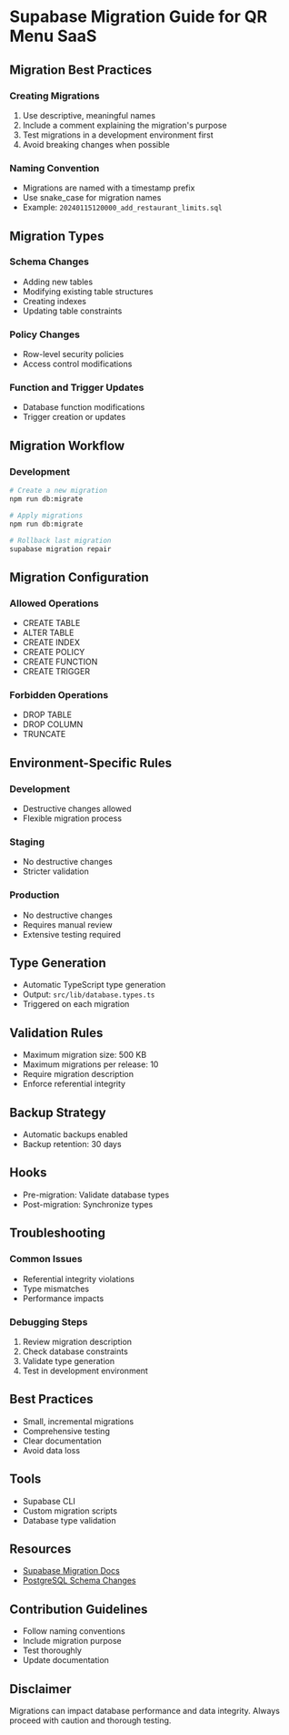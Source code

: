 # Supabase Migration Guide for QR Menu SaaS

## Migration Best Practices

### Creating Migrations
1. Use descriptive, meaningful names
2. Include a comment explaining the migration's purpose
3. Test migrations in a development environment first
4. Avoid breaking changes when possible

### Naming Convention
- Migrations are named with a timestamp prefix
- Use snake_case for migration names
- Example: `20240115120000_add_restaurant_limits.sql`

## Migration Types

### Schema Changes
- Adding new tables
- Modifying existing table structures
- Creating indexes
- Updating table constraints

### Policy Changes
- Row-level security policies
- Access control modifications

### Function and Trigger Updates
- Database function modifications
- Trigger creation or updates

## Migration Workflow

### Development
```bash
# Create a new migration
npm run db:migrate

# Apply migrations
npm run db:migrate

# Rollback last migration
supabase migration repair
```

## Migration Configuration

### Allowed Operations
- CREATE TABLE
- ALTER TABLE
- CREATE INDEX
- CREATE POLICY
- CREATE FUNCTION
- CREATE TRIGGER

### Forbidden Operations
- DROP TABLE
- DROP COLUMN
- TRUNCATE

## Environment-Specific Rules

### Development
- Destructive changes allowed
- Flexible migration process

### Staging
- No destructive changes
- Stricter validation

### Production
- No destructive changes
- Requires manual review
- Extensive testing required

## Type Generation
- Automatic TypeScript type generation
- Output: `src/lib/database.types.ts`
- Triggered on each migration

## Validation Rules
- Maximum migration size: 500 KB
- Maximum migrations per release: 10
- Require migration description
- Enforce referential integrity

## Backup Strategy
- Automatic backups enabled
- Backup retention: 30 days

## Hooks
- Pre-migration: Validate database types
- Post-migration: Synchronize types

## Troubleshooting

### Common Issues
- Referential integrity violations
- Type mismatches
- Performance impacts

### Debugging Steps
1. Review migration description
2. Check database constraints
3. Validate type generation
4. Test in development environment

## Best Practices
- Small, incremental migrations
- Comprehensive testing
- Clear documentation
- Avoid data loss

## Tools
- Supabase CLI
- Custom migration scripts
- Database type validation

## Resources
- [Supabase Migration Docs](https://supabase.com/docs/guides/database/migrations)
- [PostgreSQL Schema Changes](https://www.postgresql.org/docs/current/ddl.html)

## Contribution Guidelines
- Follow naming conventions
- Include migration purpose
- Test thoroughly
- Update documentation

## Disclaimer
Migrations can impact database performance and data integrity. Always proceed with caution and thorough testing.
